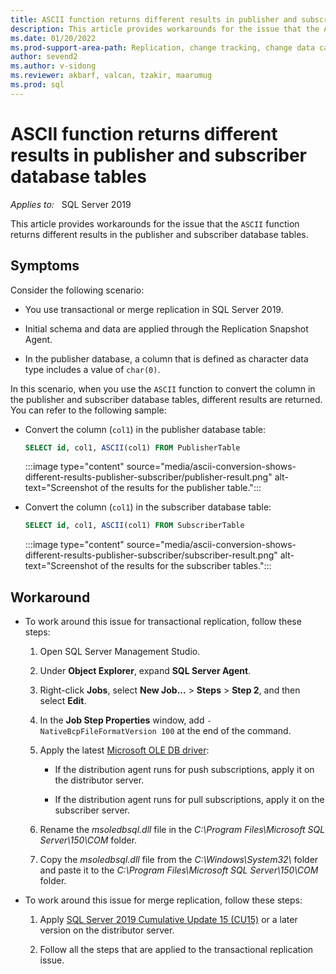 ```yaml
---
title: ASCII function returns different results in publisher and subscriber
description: This article provides workarounds for the issue that the ASCII function returns different results in the publisher and subscriber database tables.
ms.date: 01/20/2022
ms.prod-support-area-path: Replication, change tracking, change data capture
author: sevend2
ms.author: v-sidong
ms.reviewer: akbarf, valcan, tzakir, maarumug
ms.prod: sql
---
```


# ASCII function returns different results in publisher and subscriber database tables

_Applies to:_ &nbsp; SQL Server 2019

This article provides workarounds for the issue that the `ASCII` function returns different results in the publisher and subscriber database tables.

## Symptoms

Consider the following scenario:

- You use transactional or merge replication in SQL Server 2019.

- Initial schema and data are applied through the Replication Snapshot Agent.

- In the publisher database, a column that is defined as character data type includes a value of `char(0)`.

In this scenario, when you use the `ASCII` function to convert the column in the publisher and subscriber database tables, different results are returned. You can refer to the following sample:

- Convert the column (`col1`) in the publisher database table:

    ```sql
    SELECT id, col1, ASCII(col1) FROM PublisherTable
    ```

    :::image type="content" source="media/ascii-conversion-shows-different-results-publisher-subscriber/publisher-result.png" alt-text="Screenshot of the results for the publisher table.":::

- Convert the column (`col1`) in the subscriber database table:

    ```sql
    SELECT id, col1, ASCII(col1) FROM SubscriberTable
    ```

    :::image type="content" source="media/ascii-conversion-shows-different-results-publisher-subscriber/subscriber-result.png" alt-text="Screenshot of the results for the subscriber tables.":::

## Workaround

- To work around this issue for transactional replication, follow these steps:

    1. Open SQL Server Management Studio.

    1. Under **Object Explorer**, expand **SQL Server Agent**.

    1. Right-click **Jobs**, select **New Job...** > **Steps** > **Step 2**, and then select **Edit**.

    1. In the **Job Step Properties** window, add `-NativeBcpFileFormatVersion 100` at the end of the command.

    1. Apply the latest [Microsoft OLE DB driver](/sql/connect/oledb/download-oledb-driver-for-sql-server):

        - If the distribution agent runs for push subscriptions, apply it on the distributor server.

        - If the distribution agent runs for pull subscriptions, apply it on the subscriber server.

    1. Rename the *msoledbsql.dll* file in the *C:\Program Files\Microsoft SQL Server\150\COM* folder.

    1. Copy the *msoledbsql.dll* file from the *C:\Windows\System32\\* folder and paste it to the *C:\Program Files\Microsoft SQL Server\150\COM* folder.

- To work around this issue for merge replication, follow these steps:

    1. Apply [SQL Server 2019 Cumulative Update 15 (CU15)](https://support.microsoft.com/help/5008996) or a later version on the distributor server.

    1. Follow all the steps that are applied to the transactional replication issue.
